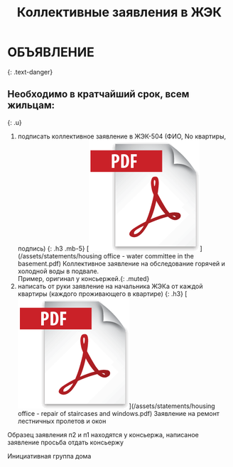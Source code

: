 ﻿---
layout: post
published: true
title: Коллективные заявления в ЖЭК
---

# ОБЪЯВЛЕНИЕ
{: .text-danger}

## Необходимо в кратчайший срок, всем жильцам:
{: .u}

1. подписать коллективное заявление в ЖЭК-504 (ФИО, No квартиры, подпись)
{: .h3 .mb-5}
[![Коллективное заявление на обследование горячей и холодной воды в подвале](/assets/images/icons/pdf.png)](/assets/statements/housing office - water сommittee in the basement.pdf)
Коллективное заявление на обследование горячей и холодной воды в подвале.  
Пример, оригинал у консьержей.{: .muted}
2. написать от руки заявление на начальника ЖЭКа от каждой квартиры (каждого проживающего в квартире)
{: .h3}
[![Заявление на ремонт лестничных пролетов и окон](/assets/images/icons/pdf.png)](/assets/statements/housing office - repair of staircases and windows.pdf)
Заявление на ремонт лестничных пролетов и окон

Образец заявления п2 и п1 находятся у консьержа, написаное заявление просьба отдать консьержу

Инициативная группа дома
